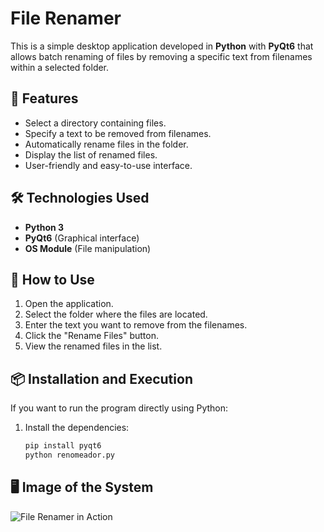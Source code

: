 # File Renamer

This is a simple desktop application developed in **Python** with **PyQt6** that allows batch renaming of files by removing a specific text from filenames within a selected folder.

## 📌 Features
- Select a directory containing files.
- Specify a text to be removed from filenames.
- Automatically rename files in the folder.
- Display the list of renamed files.
- User-friendly and easy-to-use interface.

## 🛠 Technologies Used
- **Python 3**
- **PyQt6** (Graphical interface)
- **OS Module** (File manipulation)

## 🚀 How to Use
1. Open the application.
2. Select the folder where the files are located.
3. Enter the text you want to remove from the filenames.
4. Click the "Rename Files" button.
5. View the renamed files in the list.

## 📦 Installation and Execution
If you want to run the program directly using Python:
1. Install the dependencies:
   ```bash
   pip install pyqt6
   python renomeador.py

## 🖥️ Image of the System  
![File Renamer in Action](https://github.com/GustavoAlMota/file-renamer/blob/main/screenshot.png)
